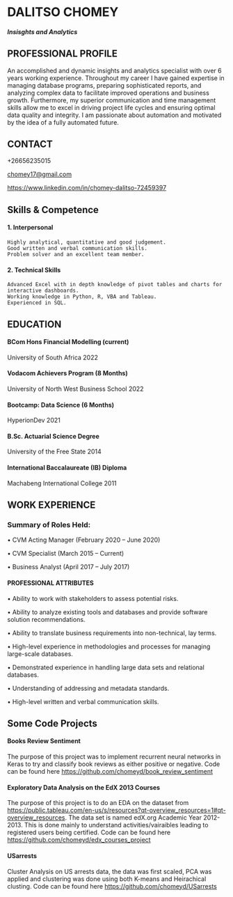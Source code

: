 # DALITSO CHOMEY
##### Insisghts and Analytics

## PROFESSIONAL PROFILE 
An accomplished and dynamic insights and analytics specialist with over 6 years working experience. Throughout my 
career I have gained expertise in managing database programs, preparing sophisticated reports, and analyzing complex 
data to facilitate improved operations and business growth. Furthermore, my superior communication and time management 
skills allow me to excel in driving project life cycles and ensuring optimal data quality and integrity. I am passionate
about automation and motivated by the idea of a fully automated future.

## CONTACT
+26656235015

chomey17@gmail.com

https://www.linkedin.com/in/chomey-dalitso-72459397


## Skills & Competence 

#### 1.	Interpersonal 
	Highly analytical, quantitative and good judgement.
	Good written and verbal communication skills.
	Problem solver and an excellent team member.
	
#### 2.	Technical Skills 
	Advanced Excel with in depth knowledge of pivot tables and charts for interactive dashboards.
	Working knowledge in Python, R, VBA and Tableau.
	Experienced in SQL.

## EDUCATION
#### BCom Hons Financial Modelling (current)
University of South Africa
2022

#### Vodacom Achievers Program (8 Months)
University of North West Business School
2022


#### Bootcamp: Data Science (6 Months)
HyperionDev
2021

#### B.Sc. Actuarial Science Degree
University of the Free State
2014

#### International Baccalaureate (IB) Diploma
Machabeng International College
2011


## WORK EXPERIENCE 
### Summary of Roles Held:
•	CVM Acting Manager (February 2020 – June 2020)

•	CVM Specialist (March 2015 – Current)

•	Business Analyst (April 2017 – July 2017)


#### PROFESSIONAL ATTRIBUTES

•	Ability to work with stakeholders to assess potential risks.

•	Ability to analyze existing tools and databases and provide software solution recommendations.
 
•	Ability to translate business requirements into non-technical, lay terms.

•	High-level experience in methodologies and processes for managing large-scale databases.

•	Demonstrated experience in handling large data sets and relational databases.

•	Understanding of addressing and metadata standards.

•	High-level written and verbal communication skills.



## Some Code Projects
#### Books Review Sentiment
The purpose of this project was to implement recurrent neural networks in Keras to try and ​classify book 
reviews as either positive or negative. Code can be found here https://github.com/chomeyd/book_review_sentiment

#### Exploratory Data Analysis on the EdX 2013 Courses
The purpose of this project is to do an EDA on the dataset from https://public.tableau.com/en-us/s/resources?qt-overview_resources=1#qt-overview_resources. 
The data set is named edX.org Academic Year 2012-2013. This is done mainly to understand activities/vairaibles leading to registered users being certified.
Code can be found here https://github.com/chomeyd/edx_courses_project

#### USarrests
Cluster Analysis on US arrests data, the data was first scaled, PCA was applied and clustering was done using both K-means and Heirachical clusting.
Code can be found here https://github.com/chomeyd/USarrests

